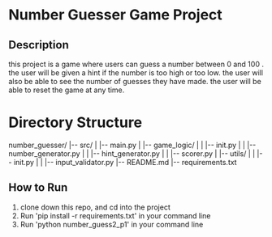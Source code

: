 # Number Guesser Game Project

## Description
this project is a game where users can guess a number between 0 and 100 . the user will be given a hint if the number is too high or too low. the user will also be able to see the number of guesses they have made. the user will be able to reset the game at any time.


# Directory Structure
number_guesser/
|-- src/
| |-- main.py
| |-- game_logic/
| | |-- init.py
| | |-- number_generator.py
| | |-- hint_generator.py
| | |-- scorer.py
| |-- utils/
| | |-- init.py
| | |-- input_validator.py
|-- README.md
|-- requirements.txt


## How to Run
1. clone down this repo, and cd into the project
2. Run 'pip install -r requirements.txt' in your command line
3. Run 'python number_guess2_p1' in your command line